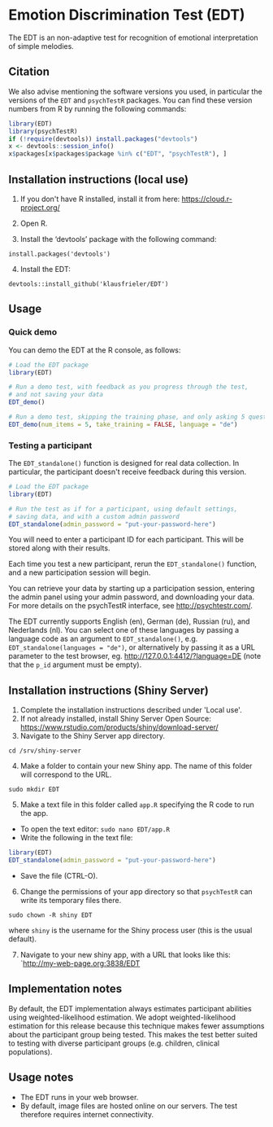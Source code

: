 # Emotion Discrimination Test (EDT)


The EDT is an non-adaptive test for recognition of emotional interpretation of simple melodies.


## Citation

We also advise mentioning the software versions you used,
in particular the versions of the `EDT` and `psychTestR` packages.
You can find these version numbers from R by running the following commands:

``` r
library(EDT)
library(psychTestR)
if (!require(devtools)) install.packages("devtools")
x <- devtools::session_info()
x$packages[x$packages$package %in% c("EDT", "psychTestR"), ]
```

## Installation instructions (local use)

1. If you don't have R installed, install it from here: https://cloud.r-project.org/

2. Open R.

3. Install the ‘devtools’ package with the following command:

`install.packages('devtools')`

4. Install the EDT:

`devtools::install_github('klausfrieler/EDT')`

## Usage

### Quick demo 

You can demo the EDT at the R console, as follows:

``` r
# Load the EDT package
library(EDT)

# Run a demo test, with feedback as you progress through the test,
# and not saving your data
EDT_demo()

# Run a demo test, skipping the training phase, and only asking 5 questions, as well a changinge the language
EDT_demo(num_items = 5, take_training = FALSE, language = "de")
```

### Testing a participant

The `EDT_standalone()` function is designed for real data collection.
In particular, the participant doesn't receive feedback during this version.

``` r
# Load the EDT package
library(EDT)

# Run the test as if for a participant, using default settings,
# saving data, and with a custom admin password
EDT_standalone(admin_password = "put-your-password-here")
```

You will need to enter a participant ID for each participant.
This will be stored along with their results.

Each time you test a new participant,
rerun the `EDT_standalone()` function,
and a new participation session will begin.

You can retrieve your data by starting up a participation session,
entering the admin panel using your admin password,
and downloading your data.
For more details on the psychTestR interface, 
see http://psychtestr.com/.

The EDT currently supports English (en), German (de), Russian (ru), and Nederlands (nl).
You can select one of these languages by passing a language code as 
an argument to `EDT_standalone()`, e.g. `EDT_standalone(languages = "de")`,
or alternatively by passing it as a URL parameter to the test browser,
eg. http://127.0.0.1:4412/?language=DE (note that the `p_id` argument must be empty).

## Installation instructions (Shiny Server)

1. Complete the installation instructions described under 'Local use'.
2. If not already installed, install Shiny Server Open Source:
https://www.rstudio.com/products/shiny/download-server/
3. Navigate to the Shiny Server app directory.

`cd /srv/shiny-server`

4. Make a folder to contain your new Shiny app.
The name of this folder will correspond to the URL.

`sudo mkdir EDT`

5. Make a text file in this folder called `app.R`
specifying the R code to run the app.

- To open the text editor: `sudo nano EDT/app.R`
- Write the following in the text file:

``` r
library(EDT)
EDT_standalone(admin_password = "put-your-password-here")
```

- Save the file (CTRL-O).

6. Change the permissions of your app directory so that `psychTestR`
can write its temporary files there.

`sudo chown -R shiny EDT`

where `shiny` is the username for the Shiny process user
(this is the usual default).

7. Navigate to your new shiny app, with a URL that looks like this:
`http://my-web-page.org:3838/EDT

## Implementation notes

By default, the EDT  implementation always estimates participant abilities
using weighted-likelihood estimation.
We adopt weighted-likelihood estimation for this release 
because this technique makes fewer assumptions about the participant group being tested.
This makes the test better suited to testing with diverse participant groups
(e.g. children, clinical populations).

## Usage notes

- The EDT runs in your web browser.
- By default, image files are hosted online on our servers.
The test therefore requires internet connectivity.
